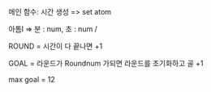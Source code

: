 메인 함수: 시간 생성 => set atom

아톰I => 분 : num, 초 : num /

ROUND = 시간이 다 끝나면 +1

GOAL = 라운드가 Roundnum 가되면 라운드를 초기화하고 골 +1

max goal = 12
